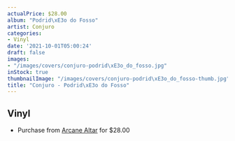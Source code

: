 ```yaml
---
actualPrice: $28.00
album: "Podrid\xE3o do Fosso"
artist: Conjuro
categories:
- Vinyl
date: '2021-10-01T05:00:24'
draft: false
images:
- "/images/covers/conjuro-podrid\xE3o_do_fosso.jpg"
inStock: true
thumbnailImage: "/images/covers/conjuro-podrid\xE3o_do_fosso-thumb.jpg"
title: "Conjuro - Podrid\xE3o do Fosso"
---
```


## Vinyl
* Purchase from [Arcane Altar](https://arcanealtar.bigcartel.com/product/conjuro-podridao-do-fosso-12-lp) for $28.00
